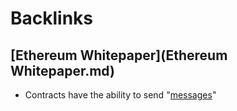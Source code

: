 
# Backlinks
## [Ethereum Whitepaper](Ethereum Whitepaper.md)
- Contracts have the ability to send "[messages](messages.md)"

